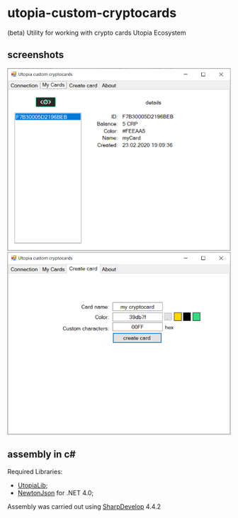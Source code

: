 
# utopia-custom-cryptocards

(beta) Utility for working with crypto cards Utopia Ecosystem

## screenshots

![screenshot](https://github.com/Sagleft/utopia-custom-cryptocards/raw/master/img/screen1.png)
![screenshot](https://github.com/Sagleft/utopia-custom-cryptocards/raw/master/img/screen2.png)

## assembly in c#

Required Libraries:

* [UtopiaLib](https://github.com/Sagleft/utopialib-csharp);
* [NewtonJson](https://www.newtonsoft.com/json) for .NET 4.0;

Assembly was carried out using [SharpDevelop](http://www.icsharpcode.net/OpenSource/SD/Default.aspx) 4.4.2
